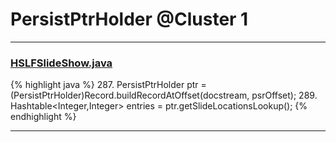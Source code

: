 # PersistPtrHolder @Cluster 1

***

### [HSLFSlideShow.java](https://searchcode.com/codesearch/view/97394255/)
{% highlight java %}
287. PersistPtrHolder ptr = (PersistPtrHolder)Record.buildRecordAtOffset(docstream, psrOffset);
289. Hashtable<Integer,Integer> entries = ptr.getSlideLocationsLookup();
{% endhighlight %}

***

